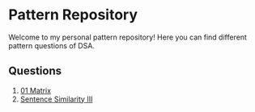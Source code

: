 # Pattern Repository

Welcome to my personal pattern repository! Here you can find different pattern questions of DSA.

## Questions

1. <a href="https://leetcode.com/problems/01-matrix/description/" target="_blank">01 Matrix</a>
2. <a href="https://leetcode.com/problems/sentence-similarity-iii/description/" target="_blank">Sentence Similarity III</a>
